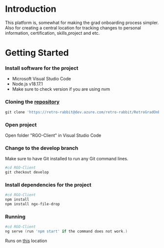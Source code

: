 # Introduction
This platform is, somewhat for making the grad onboarding process simpler. Also for creating a central location for tracking changes to personal information, certification, skills,project and etc.

# Getting Started
### Install software for the project
- Microsoft Visual Studio Code
- Node.js v18.17.1
- Make sure to check version if you are using nvm

### Cloning the [repository](https://retro-rabbit@dev.azure.com/retro-rabbit/RetroGradOnboard/_git/RGO-Client)
```powershell /cmd / internal terminal
git clone 'https://retro-rabbit@dev.azure.com/retro-rabbit/RetroGradOnboard/_git/RGO-Client'
```

### Open project
Open folder "RGO-Client" in Visual Studio Code

### Change to the develop branch
Make sure to have Git installed to run any Git command lines.
```powershell
#cd RGO-Client
git checkout develop
```

### Install dependencies for the project
```powershell / cmd / internal terminal
#cd RGO-Client
npm install
npm install ngx-file-drop
```

### Running
```powershell
#cd RGO-Client
ng serve (run 'npm start' if the command does not work.)
```

Runs on [this](http:/localhost:4200) location
